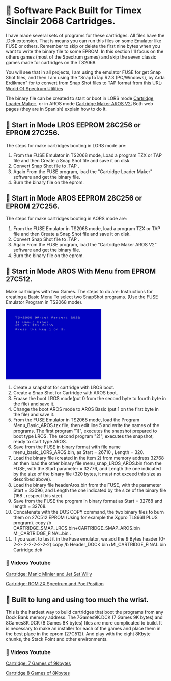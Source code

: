 # 🔹 Software Pack Built for Timex Sinclair 2068 Cartridges.

I have made several sets of programs for these cartridges. All files have the .Dck extension. That is means you can run this files on some Emulator like FUSE or others. Remember to skip or delete the first nine bytes when you want to write the binary file to some EPROM.
In this section I'll focus on the others games (most of the Spectrum games) and skip the seven classic games made for cartridges on the TS2068.

You will see that in all projects, I am using the emulator FUSE for get Snap Shot files, and then I am using the "SnapToTap R2.3 (PC/Windows), by Arda Erdikmen" for to convert from Snap Shot files to TAP format  from 
this URL: [World Of Spectrum Utilities](https://worldofspectrum.net/utilities/)

The binary file can be created to start or boot in LORS mode [Cartridge Loader Maker:](https://www.retrocomputacion.com/forum/hardware_s/108010/eproms-para-las-plaquetas-timex-sinclair-2068-command-cartridge-v2/&p=7), or in AROS mode  [Cartridge Maker AROS V2:](https://www.retrocomputacion.com/forum/hardware_s/108010/eproms-para-las-plaquetas-timex-sinclair-2068-command-cartridge-v2/&p=8)
Both web pages (they are in Spanish) explain how to do it.

## 🔹 Start in Mode LROS EEPROM 28C256 or EPROM 27C256.

The steps for make cartridges booting in LORS mode are:
1) From the FUSE Emulator in TS2068 mode, Load a program TZX or TAP file and then Create a Snap Shot file and save it on disk.
2) Convert Snap Shot file to .TAP .
3) Again From the FUSE program, load the "Cartridge Loader Maker" software and get the binary file.
4) Burn the binary file on the eprom.

## 🔹 Start in Mode AROS EEPROM 28C256 or EPROM 27C256.

The steps for make cartridges booting in AORS mode are:
1) From the FUSE Emulator in TS2068 mode, load a program TZX or TAP file and then Create a Snap Shot file and save it on disk.
2) Convert Snap Shot file to .TAP .
3) Again From the FUSE program, load the "Cartridge Maker AROS V2" software and get the binary file.
4) Burn the binary file on the eprom.

## 🔹 Start in Mode AROS With Menu from EPROM 27C512.
Make cartridges with two Games. The steps to do are:
Instructions for creating a Basic Menu To select two SnapShot programs. (Use the FUSE Emulator Program in TS2068 mode).

<img src="Menu_Basic_AROS.png" width="300" heigth="200">

1) Create a snapshot for cartridge with LROS boot.
2) Create a Snap Shot for Cartridge with AROS boot.
3) Eraase the boot LROS mode(put 0 from the second byte to fourth byte in the file) and save it.
4) Change the boot AROS mode to AROS Basic (put 1 on the first byte in the file) and save it.
5) From the FUSE Emulator in TS2068 mode, load the Program Menu_Basic_AROS.tzx file, then edit line 5 and write the names of the programs. The first program "1)",    executes the snapshot prepared to boot type LROS. The second program "2)", executes the snapshot, ready to start type AROS.
6) Save from the FUSE in binary format with file name menu_basic_LORS_AROS.bin, as Start = 26710 , Length = 320.
7)  Load the binary file (created in the item 2) from memory address 32768 an then load the other binary file menu_snap_LROS_AROS.bin from the FUSE, with the Start    parameter = 32776, and Length the one indicated by the size of the binary file (320 bytes, it must not exceed this size as described above).
8) Load the binary file headerAros.bin from the FUSE, with the parameter Start = 33096, and Length the one indicated by the size of the binary file (168 , respect this size).
9) Save from the FUSE the program in binary format as Start = 32768 and length = 32768.
10) Concatenate with the DOS COPY command, the two binary files to burn them on 27C512 EPROM (Using for example the Xgpro TL866II PLUS program). 
    copy /b CARTRIDGE_SMAP_LROS.bin+CARTRIDGE_SMAP_AROS.bin MI_CARTRIDGE_FINAL.bin .
11) If you want to test it in the Fuse emulator, we add the 9 Bytes header (0-2-2- 2-2-2-2-2-2)
    copy /b Header_DOCK.bin+MI_CARTRIDGE_FINAL.bin Cartridge.dck 
    
### 🔸 Videos Youtube
[Cartridge: Manic Minier and Jet Set Willy](https://www.youtube.com/watch?v=gIqrhjyPwj8)

[Cartridge: ROM ZX Spectrum and Poe Position](https://www.youtube.com/watch?v=1JByrzgxnWw)

## 🔹 Built to lung and using too much the wrist.
This is the hardest way to build cartridges that boot the programs from any Dock Bank memory address.
The 7Games9K.DCK (7 Games 9K bytes) and 8Games8K.DCK (8 Games 8K bytes) files are more complicated to build. It is necessary to make an installer for each of the games and place them in the best place in the eprom (27C512). And play with the eight 8Kbyte chunks, the Stack Point and other environments.

### 🔸 Videos Youtube
[Cartridge: 7 Games of 9Kbytes](https://www.youtube.com/watch?v=phbGwPkzN14)

[Cartridge 8 Games of 8Kbytes](https://www.youtube.com/watch?v=hWecyYZo_lU)
